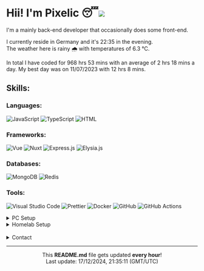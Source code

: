<h1>Hii! I'm Pixelic 😴<img src="https://hit.yhype.me/github/profile?user_id=69585766"></h1>

<p>
I'm a mainly back-end developer that occasionally does some front-end.

I currently reside in Germany and it's 22:35 in the evening.<br />
The weather here is rainy 🌧️ with temperatures of 6.3 °C.

In total I have coded for 968 hrs 53 mins with an average of 2 hrs 18 mins a day.
My best day was on 11/07/2023 with 12 hrs 8 mins.
</p>

<h2>Skills:</h2>
<h3>Languages:</h3>
<p>
  <img alt="JavaScript" src="https://img.shields.io/badge/JavaScript-f7df1e?style=flat-square&logo=javascript&logoColor=white">
<img alt="TypeScript" src="https://img.shields.io/badge/TypeScript-3178c6?style=flat-square&logo=typescript&logoColor=white">
<img alt="HTML" src="https://img.shields.io/badge/HTML-e34f26?style=flat-square&logo=html5&logoColor=white">
</p>

<h3>Frameworks:</h3>
<p>
  <img alt="Vue" src="https://img.shields.io/badge/Vue.js-4FC08D?style=flat-square&logo=vuedotjs&logoColor=white">
<img alt="Nuxt" src="https://img.shields.io/badge/Nuxt.js-00DC82?style=flat-square&logo=nuxtdotjs&logoColor=white">
<img alt="Express.js" src="https://img.shields.io/badge/Express.js-gray?style=flat-square&logo=Express&logoColor=white">
<img alt="Elysia.js" src="https://img.shields.io/badge/Elysia.js-gray?style=flat-square&logo=Bun&logoColor=white">
</p>

<h3>Databases:</h3>
<p>
 <img alt="MongoDB" src="https://img.shields.io/badge/MongoDB-00684A?style=flat-square&logo=mongodb&logoColor=white">
<img alt="Redis" src="https://img.shields.io/badge/Redis-d82c20?style=flat-square&logo=redis&logoColor=white">
</p>

<h3>Tools:</h3>
<p>
  <img alt="Visual Studio Code" src="https://img.shields.io/badge/Visual_Studio_Code-0098FF?style=flat-square&logo=visual-studio-code&logoColor=white">
<img alt="Prettier" src="https://img.shields.io/badge/Prettier-f7b93e?style=flat-square&logo=prettier&logoColor=white">
<img alt="Docker" src="https://img.shields.io/badge/Docker-1d63ed?style=flat-square&logo=docker&logoColor=white">
<img alt="GitHub" src="https://img.shields.io/badge/Github-6e5494?style=flat-square&logo=github&logoColor=white">
<img alt="GitHub Actions" src="https://img.shields.io/badge/Github_Actions-6e5494?style=flat-square&logo=github-actions&logoColor=white">
</p>

<details>
<summary>PC Setup</summary>

<h3>Configuration:</h3>

- CPU: AMD Ryzen 9 5950X
- GPU: Gigabyte NVIDIA RTX 3060 Ti VISION 8G
- RAM: G.Skill Trident Z Royal Silver 64GB DDR4 3600MT/s
- Storage: Samsung 980 Pro 500GB + Samsung 970 Evo Plus 1TB

_Definitely not a configuration that I would recommend to normal users._

</details>

<details>
<summary>Homelab Setup</summary>

<h3>Configuration:</h3>

- CPU: AMD Ryzen 7 7840HS
- GPU: Radeon 780M
- RAM: Crucial 32GB DDR5 5600MT/s
- Storage: Samsung 970 EVO Plus 2TB

<h3>Metrics:</h3>
<p>
  <img alt="Power Usage" src="https://img.shields.io/badge/Power_Usage-27W-green">
  </br></br>
  <img alt="CPU Usage" src="https://img.shields.io/badge/CPU_Usage-3.63%25-orange">
  <img alt="Memory Usage" src="https://img.shields.io/badge/Ram_Usage-21.69GB/32GB-blue">
  <img alt="Disk Usage" src="https://img.shields.io/badge/NVME_Disk_Usage-510.73GB/2000GB-purple">
</p>
</details>
</br>
<details>
<summary>Contact</summary>
<p>
  
E-Mail: <a href="mailto://contact@pixelic.dev">contact@pixelic.dev</a><br/>
Discord Server: <a href="https://discord.pixelic.dev">discord.pixelic.dev</a><br/>
</p>
</details>

------------------------------------------------------------------
<p align="center">
This <b>README.md</b> file gets updated <b>every hour</b>!</br>
Last update: 17/12/2024, 21:35:11 (GMT/UTC)
</p>
